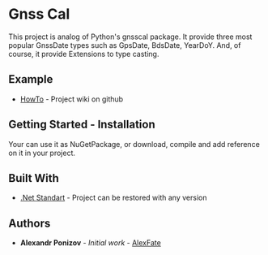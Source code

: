 # Gnss Cal
This project is analog of Python's gnsscal package. It provide three most popular GnssDate types such as GpsDate, BdsDate, YearDoY. And, of course, it provide Extensions to type casting.
## Example
* [HowTo](https://github.com/AlexFate/GnssCal/wiki) - Project wiki on github
## Getting Started - Installation
Your can use it as NuGetPackage, or download, compile and add reference on it in your project.
## Built With
* [.Net Standart](https://docs.microsoft.com/en-us/dotnet/standard/net-standard) - Project can be restored with any version
## Authors
* **Alexandr Ponizov** - *Initial work* - [AlexFate](https://github.com/AlexFate)
